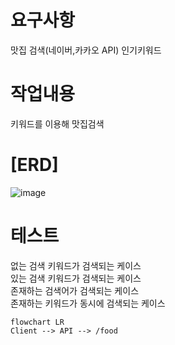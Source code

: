# 요구사항
맛집 검색(네이버,카카오 API)
인기키워드
 
# 작업내용
키워드를 이용해 맛집검색

# [ERD] 
![image](https://github.com/MyoungSoo7/cicd/assets/13523622/c787163c-cb91-40b1-b8be-c1c4574d293a)


# 테스트
없는 검색 키워드가 검색되는 케이스 <br>
있는 검색 키워드가 검색되는 케이스<br>
존재하는 검색어가 검색되는 케이스<br>
존재하는 키워드가 동시에 검색되는 케이스<br>


```mermaid
flowchart LR
Client --> API --> /food
```
